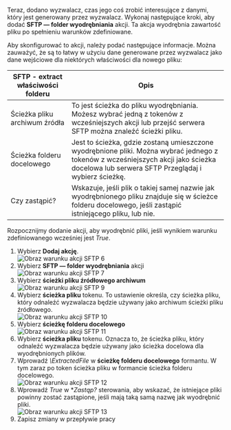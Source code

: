 Teraz, dodano wyzwalacz, czas jego coś zrobić interesujące z danymi, który jest generowany przez wyzwalacz. Wykonaj następujące kroki, aby dodać **SFTP — folder wyodrębniania** akcji. Ta akcja wyodrębnia zawartość pliku po spełnieniu warunków zdefiniowane. 

Aby skonfigurować to akcji, należy podać następujące informacje. Można zauważyć, że są to łatwy w użyciu dane generowane przez wyzwalacz jako dane wejściowe dla niektórych właściwości dla nowego pliku:

| SFTP - extract właściwości folderu | Opis |
| --- | --- |
| Ścieżka pliku archiwum źródła |To jest ścieżka do pliku wyodrębniania. Możesz wybrać jedną z tokenów z wcześniejszych akcji lub przejść serwera SFTP można znaleźć ścieżki pliku. |
| Ścieżka folderu docelowego |Jest to ścieżka, gdzie zostaną umieszczone wyodrębnione pliki. Można wybrać jednego z tokenów z wcześniejszych akcji jako ścieżka docelowa lub serwera SFTP Przeglądaj i wybierz ścieżkę. |
| Czy zastąpić? |Wskazuje, jeśli plik o takiej samej nazwie jak wyodrębnionego pliku znajduje się w ścieżce folderu docelowego, jeśli zastąpić istniejącego pliku, lub nie. |

Rozpocznijmy dodanie akcji, aby wyodrębnić pliki, jeśli wynikiem warunku zdefiniowanego wcześniej jest *True*. 

1. Wybierz **Dodaj akcję**.        
   ![Obraz warunku akcji SFTP 6](./media/connectors-create-api-sftp/condition-6.png)   
2. Wybierz **SFTP — folder wyodrębniania** akcji      
   ![Obraz warunku akcji SFTP 7](./media/connectors-create-api-sftp/condition-7.png)   
3. Wybierz **ścieżki pliku źródłowego archiwum**              
   ![Obraz warunku akcji SFTP 9](./media/connectors-create-api-sftp/condition-9.png)   
4. Wybierz **ścieżka pliku** tokenu. To ustawienie określa, czy ścieżka pliku, który odnaleźć wyzwalacza będzie używany jako archiwum ścieżki pliku źródłowego.           
   ![Obraz warunku akcji SFTP 10](./media/connectors-create-api-sftp/condition-10.png)   
5. Wybierz **ścieżkę folderu docelowego**           
   ![Obraz warunku akcji SFTP 11](./media/connectors-create-api-sftp/condition-11.png)   
6. Wybierz **ścieżka pliku** tokenu. Oznacza to, że ścieżka pliku, który odnaleźć wyzwalacza będzie używany jako ścieżka docelowa dla wyodrębnionych plików.   
7. Wprowadź *\ExtractedFile* w **ścieżkę folderu docelowego** formantu. W tym zaraz po token ścieżka pliku w formancie ścieżka folderu docelowego.         
   ![Obraz warunku akcji SFTP 12](./media/connectors-create-api-sftp/condition-12.png)   
8. Wprowadź *True* w **Zastąp?* sterowania, aby wskazać, że istniejące pliki powinny zostać zastąpione, jeśli mają taką samą nazwę jak wyodrębnić pliki.      
   ![Obraz warunku akcji SFTP 13](./media/connectors-create-api-sftp/condition-13.png)   
9. Zapisz zmiany w przepływie pracy  

